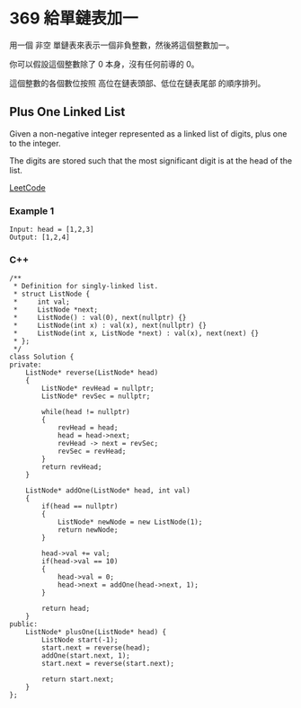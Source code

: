 # 369 給單鏈表加一

用一個 非空 單鏈表來表示一個非負整數，然後將這個整數加一。

你可以假設這個整數除了 0 本身，沒有任何前導的 0。

這個整數的各個數位按照 高位在鏈表頭部、低位在鏈表尾部 的順序排列。

## Plus One Linked List

Given a non-negative integer represented as a linked list of digits, plus one to the integer.

The digits are stored such that the most significant digit is at the head of the list.

[LeetCode](https://leetcode-cn.com/plus-one-linked-list/)

### Example 1

```
Input: head = [1,2,3]
Output: [1,2,4]
```


### C++ 

```
/**
 * Definition for singly-linked list.
 * struct ListNode {
 *     int val;
 *     ListNode *next;
 *     ListNode() : val(0), next(nullptr) {}
 *     ListNode(int x) : val(x), next(nullptr) {}
 *     ListNode(int x, ListNode *next) : val(x), next(next) {}
 * };
 */
class Solution {
private:
    ListNode* reverse(ListNode* head)
    {
        ListNode* revHead = nullptr;
        ListNode* revSec = nullptr;

        while(head != nullptr)
        {
            revHead = head;
            head = head->next;
            revHead -> next = revSec;
            revSec = revHead;
        }
        return revHead;
    }

    ListNode* addOne(ListNode* head, int val)
    {
        if(head == nullptr)
        {
            ListNode* newNode = new ListNode(1);
            return newNode;
        }

        head->val += val;
        if(head->val == 10)
        {
            head->val = 0;
            head->next = addOne(head->next, 1);
        }

        return head;        
    }
public:
    ListNode* plusOne(ListNode* head) {
        ListNode start(-1);
        start.next = reverse(head);
        addOne(start.next, 1);
        start.next = reverse(start.next);

        return start.next;
    }
};
```
